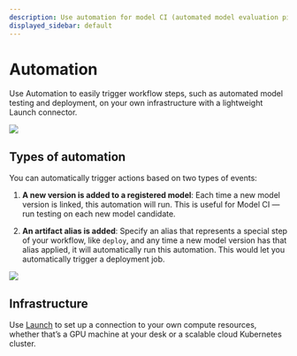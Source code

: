 ```yaml
---
description: Use automation for model CI (automated model evaluation pipelines) and model deployment.
displayed_sidebar: default
---
```


# Automation

Use Automation to easily trigger workflow steps, such as automated model testing and deployment, on your own infrastructure with a lightweight Launch connector.

![](/images/models/automations_section_in_registry.png)

## Types of automation

You can automatically trigger actions based on two types of events:

1. **A new version is added to a registered model**: Each time a new model version is linked, this automation will run. This is useful for Model CI — run testing on each new model candidate. 

2. **An artifact alias is added**: Specify an alias that represents a special step of your workflow, like `deploy`, and any time a new model version has that alias applied, it will automatically run this automation. This would let you automatically trigger a deployment job.

![](/images/models/automations_sidebar_step_1.png)

## Infrastructure

Use [Launch](https://docs.wandb.ai/guides/launch) to set up a connection to your own compute resources, whether that’s a GPU machine at your desk or a scalable cloud Kubernetes cluster.